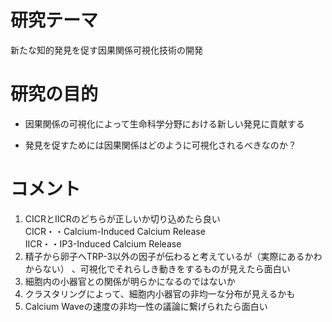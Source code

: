 # 研究テーマ
新たな知的発見を促す因果関係可視化技術の開発

# 研究の目的
- 因果関係の可視化によって生命科学分野における新しい発見に貢献する

- 発見を促すためには因果関係はどのように可視化されるべきなのか？

# コメント
1. CICRとIICRのどちらが正しいか切り込めたら良い  
CICR・・Calcium-Induced Calcium Release                            
IICR・・IP3-Induced Calcium Release  
2. 精子から卵子へTRP-3以外の因子が伝わると考えているが（実際にあるかわからない） 、可視化でそれらしき動きをするものが見えたら面白い  
3. 細胞内の小器官との関係が明らかになるのではないか
4. クラスタリングによって、細胞内小器官の非均一な分布が見えるかも
5. Calcium Waveの速度の非均一性の議論に繋げられたら面白い
